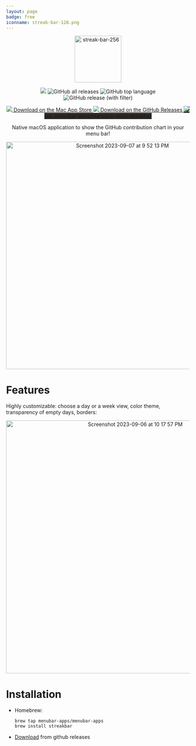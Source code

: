 ```yaml
---
layout: page
badge: free
iconname: streak-bar-128.png
---
```


<p align="center">
  <img width="128" alt="streak-bar-256" src="https://github.com/menubar-apps/StreakBar/assets/9363150/761b1289-fd1b-43a6-a8f3-1c3b99769a26">
</p>

<p align="center">
  <a href="https://github.com/menubar-apps/StreakBar"><img src="https://img.shields.io/badge/-StreakBar-black?logo=github&style=flat"></a>
  <img alt="GitHub all releases" src="https://img.shields.io/github/downloads/menubar-apps/streakbar/total">
  <img alt="GitHub top language" src="https://img.shields.io/github/languages/top/menubar-apps/streakbar">
  <img alt="GitHub release (with filter)" src="https://img.shields.io/github/v/release/menubar-apps/streakbar">
</p>

<p align="center">
<a class="appstore-badge" href="https://apps.apple.com/ca/app/streak-bar/id6464448808?mt=12">
    <img class="appstore-badge__icon" src="{{ site.url | append: site.baseurl}}/assets/img/badges/apple.svg">
    <span class="appstore-badge__text">Download on the</span>
    <span class="appstore-badge__storename">Mac App Store</span>
  </a>

  <a class="appstore-badge" href="https://github.com/menubar-apps/StreakBar/releases">
    <img class="appstore-badge__icon" src="{{ site.url | append: site.baseurl}}/assets/img/badges/github.svg">
    <span class="appstore-badge__text">Download on the</span>
    <span class="appstore-badge__storename">GitHub Releases</span>
  </a>

  <a class="appstore-badge" href="#streak-bar" style="background-color: #2e2a24">
    <img class="appstore-badge__icon" src="{{ site.url | append: site.baseurl}}/assets/img/badges/brew.svg">
    <span class="appstore-badge__text">tap: menubar-apps/menubar-apps</span>
    <span class="appstore-badge__storename">streakbar</span>
  </a>

</p>

<p align="center">
Native macOS application to show the GitHub contribution chart in your menu bar!
</p>

<p align="center">
  <img width="622" alt="Screenshot 2023-09-07 at 9 52 13 PM" src="https://github.com/menubar-apps/StreakBar/assets/9363150/3c393aff-cb82-4e1b-9ded-ada8ce28fc75">
</p>

# Features

Highly customizable: choose a day or a week view, color theme, transparency of empty days, borders:

<p align="center">
    <img width="692" alt="Screenshot 2023-09-06 at 10 17 57 PM" src="https://github.com/menubar-apps/StreakBar/assets/9363150/b1376925-56be-46c1-a189-ef71481b84dd">


</p>

# Installation

- Homebrew:
  ```
  brew tap menubar-apps/menubar-apps
  brew install streakbar
  ```
- [Download]((https://github.com/menubar-apps/StreakBar/releases)) from github releases

